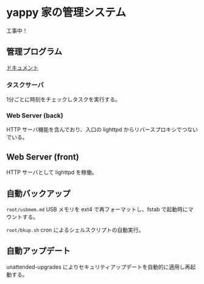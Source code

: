 # yappy 家の管理システム

工事中！

## 管理プログラム
[ドキュメント](./doc/rshanghai/index.html)

### タスクサーバ
1分ごとに時刻をチェックしタスクを実行する。

### Web Server (back)
HTTP サーバ機能を含んでおり、入口の lighttpd からリバースプロキシでつないでいる。


## Web Server (front)
HTTP サーバとして lighttpd を稼働。


## 自動バックアップ
`root/usbmem.md` USB メモリを ext4 で再フォーマットし、fstab で起動時にマウントする。

`root/bkup.sh` cron によるシェルスクリプトの自動実行。


## 自動アップデート
unattended-upgrades によりセキュリティアップデートを自動的に適用し再起動する。
